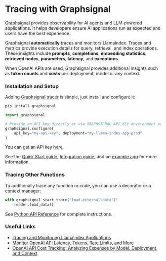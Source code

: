 # Tracing with Graphsignal

[Graphsignal](https://graphsignal.com/) provides observability for AI agents and LLM-powered applications. It helps developers ensure AI applications run as expected and users have the best experience.

Graphsignal **automatically** traces and monitors LlamaIndex. Traces and metrics provide execution details for query, retrieval, and index operations. These insights include **prompts**, **completions**, **embedding statistics**, **retrieved nodes**, **parameters**, **latency**, and **exceptions**.

When OpenAI APIs are used, Graphsignal provides additional insights such as **token counts** and **costs** per deployment, model or any context.

### Installation and Setup

Adding [Graphsignal tracer](https://github.com/graphsignal/graphsignal-python) is simple, just install and configure it:

```sh
pip install graphsignal
```

```python
import graphsignal

# Provide an API key directly or via GRAPHSIGNAL_API_KEY environment variable
graphsignal.configure(
    api_key="my-api-key", deployment="my-llama-index-app-prod"
)
```

You can get an API key [here](https://app.graphsignal.com/).

See the [Quick Start guide](https://graphsignal.com/docs/guides/quick-start/), [Integration guide](https://graphsignal.com/docs/integrations/llama-index/), and an [example app](https://github.com/graphsignal/examples/blob/main/llama-index-app/main.py) for more information.

### Tracing Other Functions

To additionally trace any function or code, you can use a decorator or a context manager:

```python
with graphsignal.start_trace("load-external-data"):
    reader.load_data()
```

See [Python API Reference](https://graphsignal.com/docs/reference/python-api/) for complete instructions.

### Useful Links

- [Tracing and Monitoring LlamaIndex Applications](https://graphsignal.com/blog/tracing-and-monitoring-llama-index-applications/)
- [Monitor OpenAI API Latency, Tokens, Rate Limits, and More](https://graphsignal.com/blog/monitor-open-ai-api-latency-tokens-rate-limits-and-more/)
- [OpenAI API Cost Tracking: Analyzing Expenses by Model, Deployment, and Context](https://graphsignal.com/blog/open-ai-api-cost-tracking-analyzing-expenses-by-model-deployment-and-context/)
